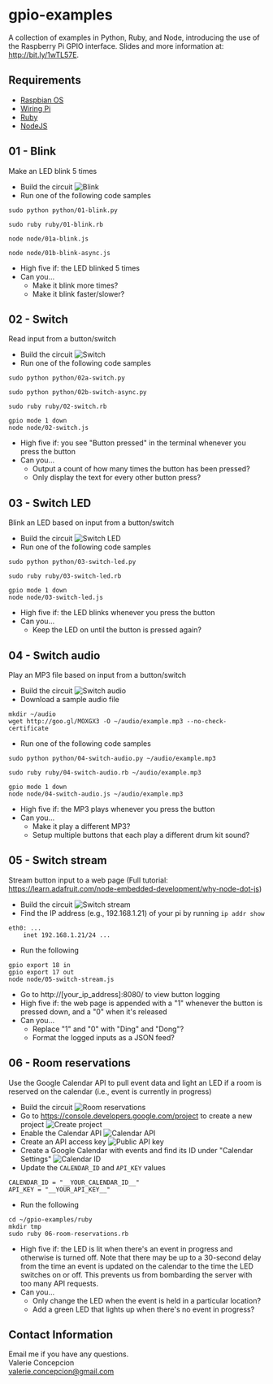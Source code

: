 gpio-examples
=============
A collection of examples in Python, Ruby, and Node, introducing the use of the Raspberry Pi GPIO interface.
Slides and more information at: http://bit.ly/1wTL57E.

## Requirements
* [Raspbian OS](http://www.raspberrypi.org/downloads/)
* [Wiring Pi](http://wiringpi.com/)
* [Ruby](https://www.ruby-lang.org/en/documentation/installation/#apt)
* [NodeJS](https://github.com/joyent/node/wiki/Installing-Node.js-via-package-manager#debian-and-ubuntu-based-linux-distributions)

## 01 - Blink
Make an LED blink 5 times

* Build the circuit
![Blink](/img/01-blink.png?raw=true "Blink")
* Run one of the following code samples
```
sudo python python/01-blink.py

sudo ruby ruby/01-blink.rb

node node/01a-blink.js

node node/01b-blink-async.js
```
* High five if: the LED blinked 5 times
* Can you...
  * Make it blink more times?
  * Make it blink faster/slower?

## 02 - Switch
Read input from a button/switch

* Build the circuit
![Switch](/img/02-switch.png?raw=true "Switch")
* Run one of the following code samples

```
sudo python python/02a-switch.py

sudo python python/02b-switch-async.py

sudo ruby ruby/02-switch.rb

gpio mode 1 down
node node/02-switch.js
```
* High five if: you see "Button pressed" in the terminal whenever you press the button
* Can you...
  * Output a count of how many times the button has been pressed?
  * Only display the text for every other button press?

## 03 - Switch LED
Blink an LED based on input from a button/switch

* Build the circuit
![Switch LED](/img/03-switch-led.png?raw=true "Switch LED")
* Run one of the following code samples

```
sudo python python/03-switch-led.py

sudo ruby ruby/03-switch-led.rb

gpio mode 1 down
node node/03-switch-led.js
```
* High five if: the LED blinks whenever you press the button
* Can you...
  * Keep the LED on until the button is pressed again?

## 04 - Switch audio
Play an MP3 file based on input from a button/switch

* Build the circuit
![Switch audio](/img/04-switch-audio.png?raw=true "Switch audio")
* Download a sample audio file
```
mkdir ~/audio
wget http://goo.gl/MOXGX3 -O ~/audio/example.mp3 --no-check-certificate
```
* Run one of the following code samples

```
sudo python python/04-switch-audio.py ~/audio/example.mp3

sudo ruby ruby/04-switch-audio.rb ~/audio/example.mp3

gpio mode 1 down
node node/04-switch-audio.js ~/audio/example.mp3
```
* High five if: the MP3 plays whenever you press the button
* Can you...
  * Make it play a different MP3?
  * Setup multiple buttons that each play a different drum kit sound?

## 05 - Switch stream
Stream button input to a web page (Full tutorial: https://learn.adafruit.com/node-embedded-development/why-node-dot-js)

* Build the circuit
![Switch stream](/img/05-switch-stream.png?raw=true "Switch stream")
* Find the IP address (e.g., 192.168.1.21) of your pi by running `ip addr show`
```
eth0: ...
    inet 192.168.1.21/24 ...
```
* Run the following

```
gpio export 18 in
gpio export 17 out
node node/05-switch-stream.js
```
* Go to http://[your_ip_address]:8080/ to view button logging
* High five if: the web page is appended with a "1" whenever the button is pressed down, and a "0" when it's released
* Can you...
  * Replace "1" and "0" with "Ding" and "Dong"?
  * Format the logged inputs as a JSON feed?

## 06 - Room reservations
Use the Google Calendar API to pull event data and light an LED if a
room is reserved on the calendar (i.e., event is currently in progress)

* Build the circuit
![Room reservations](/img/06-room-reservations.png?raw=true "Room reservations")
* Go to https://console.developers.google.com/project to create a new project
![Create project](/img/create-project.png?raw=true "Create project")
* Enable the Calendar API
![Calendar API](/img/calendar-api.png?raw=true "Calendar API")
* Create an API access key
![Public API key](/img/public-api-key.png?raw=true "Public API key")
* Create a Google Calendar with events and find its ID under "Calendar Settings"
![Calendar ID](/img/calendar-id.png?raw=true "Calendar ID")
* Update the `CALENDAR_ID` and `API_KEY` values
```
CALENDAR_ID = "__YOUR_CALENDAR_ID__"
API_KEY = "__YOUR_API_KEY__"
```
* Run the following

```
cd ~/gpio-examples/ruby
mkdir tmp
sudo ruby 06-room-reservations.rb
```
* High five if: the LED is lit when there's an event in progress and otherwise is turned off. Note that there may be up to a 30-second delay from the time an event is updated on the calendar to the time the LED switches on or off. This prevents us from bombarding the server with too many API requests.
* Can you...
  * Only change the LED when the event is held in a particular location?
  * Add a green LED that lights up when there's no event in progress?


## Contact Information
Email me if you have any questions.<br />
Valerie Concepcion<br />
valerie.concepcion@gmail.com
